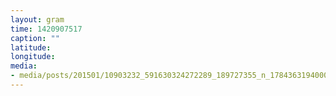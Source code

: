 ```yaml
---
layout: gram
time: 1420907517
caption: ""
latitude: 
longitude: 
media:
- media/posts/201501/10903232_591630324272289_189727355_n_17843631940000351.jpg
---
```

